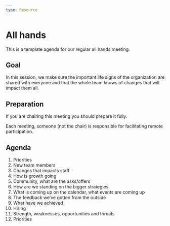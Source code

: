 ```yaml
---
type: Resource
---
```


# All hands

This is a template agenda for our regular all hands meeting.

## Goal

In this session, we make sure the important life signs of the organization are shared with everyone and that the whole team knows of changes that will impact them all.

## Preparation

If you are chairing this meeting you should prepare it fully.

Each meeting, someone (not the chair) is responsible for facilitating remote participation.

## Agenda

1. Priorities
1. New team members
1. Changes that impacts staff
1. How is growth going
1. Community, what are the asks/offers
1. How are we standing on the bigger strategies
1. What is coming up on the calendar, what events are coming up
1. The feedback we’ve gotten from the outside
1. What have we achieved
1. Hiring
1. Strength, weaknesses, opportunities and threats
1. Priorities
